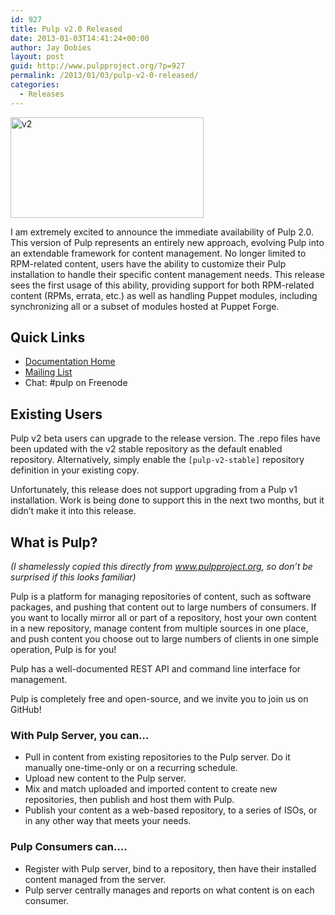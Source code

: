 ```yaml
---
id: 927
title: Pulp v2.0 Released
date: 2013-01-03T14:41:24+00:00
author: Jay Dobies
layout: post
guid: http://www.pulpproject.org/?p=927
permalink: /2013/01/03/pulp-v2-0-released/
categories:
  - Releases
---
```

<img src="http://www.pulpproject.org/wp-content/uploads/2013/01/v2.png" alt="v2" width="309" height="161" class="alignnone size-full wp-image-928" srcset="http://www.pulpproject.org/wp-content/uploads/2013/01/v2-300x156.png 300w, http://www.pulpproject.org/wp-content/uploads/2013/01/v2.png 309w" sizes="(max-width: 309px) 100vw, 309px" />

I am extremely excited to announce the immediate availability of Pulp 2.0. This version of Pulp represents an entirely new approach, evolving Pulp into an extendable framework for content management. No longer limited to RPM-related content, users have the ability to customize their Pulp installation to handle their specific content management needs. This release sees the first usage of this ability, providing support for both RPM-related content (RPMs, errata, etc.) as well as handling Puppet modules, including synchronizing all or a subset of modules hosted at Puppet Forge. 

## Quick Links

  * [Documentation Home](http://www.pulpproject.org/docs/)
  * [Mailing List](https://www.redhat.com/mailman/listinfo/pulp-list)
  * Chat: #pulp on Freenode

## Existing Users

Pulp v2 beta users can upgrade to the release version. The .repo files have been updated with the v2 stable repository as the default enabled repository. Alternatively, simply enable the `[pulp-v2-stable]` repository definition in your existing copy.

Unfortunately, this release does not support upgrading from a Pulp v1 installation. Work is being done to support this in the next two months, but it didn&#8217;t make it into this release.

## What is Pulp?

<span style="font-style: italic">(I shamelessly copied this directly from www.pulpproject.org, so don&#8217;t be surprised if this looks familiar)</span>

Pulp is a platform for managing repositories of content, such as software packages, and pushing that content out to large numbers of consumers. If you want to locally mirror all or part of a repository, host your own content in a new repository, manage content from multiple sources in one place, and push content you choose out to large numbers of clients in one simple operation, Pulp is for you!

Pulp has a well-documented REST API and command line interface for management.

Pulp is completely free and open-source, and we invite you to join us on GitHub!

### With Pulp Server, you can&#8230;

  * Pull in content from existing repositories to the Pulp server. Do it manually one-time-only or on a recurring schedule.
  * Upload new content to the Pulp server.
  * Mix and match uploaded and imported content to create new repositories, then publish and host them with Pulp.
  * Publish your content as a web-based repository, to a series of ISOs, or in any other way that meets your needs.

### Pulp Consumers can&#8230;.

  * Register with Pulp server, bind to a repository, then have their installed content managed from the server.
  * Pulp server centrally manages and reports on what content is on each consumer.